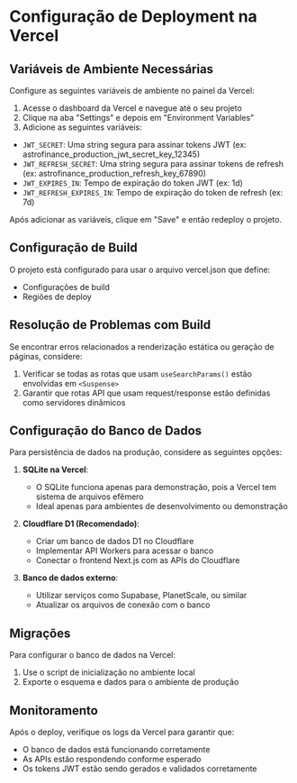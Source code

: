 # Configuração de Deployment na Vercel

## Variáveis de Ambiente Necessárias

Configure as seguintes variáveis de ambiente no painel da Vercel:

1. Acesse o dashboard da Vercel e navegue até o seu projeto
2. Clique na aba "Settings" e depois em "Environment Variables"
3. Adicione as seguintes variáveis:

- `JWT_SECRET`: Uma string segura para assinar tokens JWT (ex: astrofinance_production_jwt_secret_key_12345)
- `JWT_REFRESH_SECRET`: Uma string segura para assinar tokens de refresh (ex: astrofinance_production_refresh_key_67890)
- `JWT_EXPIRES_IN`: Tempo de expiração do token JWT (ex: 1d)
- `JWT_REFRESH_EXPIRES_IN`: Tempo de expiração do token de refresh (ex: 7d)

Após adicionar as variáveis, clique em "Save" e então redeploy o projeto.

## Configuração de Build

O projeto está configurado para usar o arquivo vercel.json que define:

- Configurações de build
- Regiões de deploy

## Resolução de Problemas com Build

Se encontrar erros relacionados a renderização estática ou geração de páginas, considere:

1. Verificar se todas as rotas que usam `useSearchParams()` estão envolvidas em `<Suspense>`
2. Garantir que rotas API que usam request/response estão definidas como servidores dinâmicos

## Configuração do Banco de Dados

Para persistência de dados na produção, considere as seguintes opções:

1. **SQLite na Vercel**:
   - O SQLite funciona apenas para demonstração, pois a Vercel tem sistema de arquivos efêmero
   - Ideal apenas para ambientes de desenvolvimento ou demonstração

2. **Cloudflare D1 (Recomendado)**:
   - Criar um banco de dados D1 no Cloudflare
   - Implementar API Workers para acessar o banco
   - Conectar o frontend Next.js com as APIs do Cloudflare

3. **Banco de dados externo**:
   - Utilizar serviços como Supabase, PlanetScale, ou similar
   - Atualizar os arquivos de conexão com o banco

## Migrações

Para configurar o banco de dados na Vercel:

1. Use o script de inicialização no ambiente local
2. Exporte o esquema e dados para o ambiente de produção

## Monitoramento

Após o deploy, verifique os logs da Vercel para garantir que:

- O banco de dados está funcionando corretamente
- As APIs estão respondendo conforme esperado
- Os tokens JWT estão sendo gerados e validados corretamente 